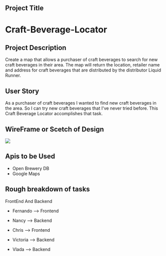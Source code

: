 ## Project Title 
# Craft-Beverage-Locator

## Project Description
Create a map that allows a purchaser of craft beverages to search for new craft beverages in their area.  The map will return the location, retailer name and address for craft beverages that are distributed by the distributor Liquid Runner.


## User Story
As a purchaser of craft beverages
I wanted to find new craft beverages in the area. 
So I can try new craft beverages that I've never tried before. 
This Craft Beverage Locator accomplishes that task.


## WireFrame or Scetch of Design  
<img src = "C:\Users\Victoria\Desktop\Craft-Beverage-Locator\Screen Shot 2020-04-07 at 8.58.07 PM.png">


## Apis to be Used 
* Open Brewery DB
* Google Maps 

## Rough breakdown of tasks 

  FrontEnd And Backend 

* Fernando --> Frontend 

* Nancy --> Backend

* Chris --> Frontend

* Victoria --> Backend

* Vlada --> Backend



